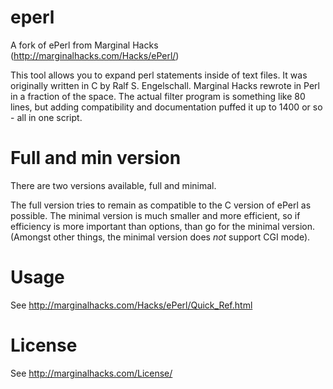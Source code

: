 # eperl
A fork of ePerl from Marginal Hacks (http://marginalhacks.com/Hacks/ePerl/)

This tool allows you to expand perl statements inside of text files. It was originally written in C by Ralf S. Engelschall. Marginal Hacks rewrote in Perl in a fraction of the space. The actual filter program is something like 80 lines, but adding compatibility and documentation puffed it up to 1400 or so - all in one script.

# Full and min version

There are two versions available, full and minimal.

The full version tries to remain as compatible to the C version of ePerl as possible. The minimal version is much smaller and more efficient, so if efficiency is more important than options, than go for the minimal version. (Amongst other things, the minimal version does *not* support CGI mode).

# Usage

See http://marginalhacks.com/Hacks/ePerl/Quick_Ref.html


# License

See http://marginalhacks.com/License/
